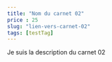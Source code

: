 ```yaml
---
title: "Nom du carnet 02"
price : 25
slug: "lien-vers-carnet-02"
tags: [testTag]
---
```


Je suis la description du carnet 02